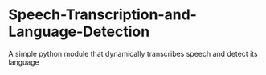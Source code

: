 # Speech-Transcription-and-Language-Detection
A simple python module that dynamically transcribes speech and detect its language

